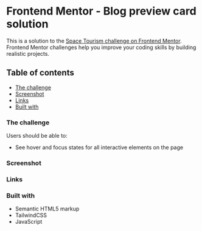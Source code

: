 # Frontend Mentor - Blog preview card solution

This is a solution to the [Space Tourism challenge on Frontend Mentor](https://www.frontendmentor.io/challenges/space-tourism-multipage-website-gRWj1URZ3). Frontend Mentor challenges help you improve your coding skills by building realistic projects. 

## Table of contents
  - [The challenge](#the-challenge)
  - [Screenshot](#screenshot)
  - [Links](#links)
  - [Built with](#built-with)



### The challenge

Users should be able to:

- See hover and focus states for all interactive elements on the page

### Screenshot

<!-- ![](./assets/Screenshot_Blog_preview_card.png) -->

### Links

<!-- - Solution URL: [https://github.com/Tonyac-create/blog-preview-card-main]
- Live Site URL: [https://blog-preview-card-main-o325k6926-angeles-projects.vercel.app/] -->


### Built with

- Semantic HTML5 markup
- TailwindCSS
- JavaScript